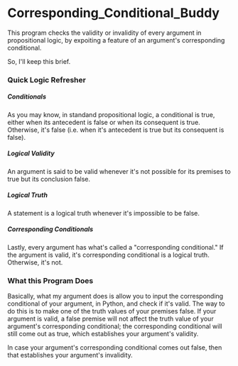 # Corresponding_Conditional_Buddy
This program checks the validity or invalidity of every argument in propositional logic, by expoiting a feature of an argument's corresponding conditional.

So, I'll keep this brief. 

<h3>Quick Logic Refresher</h3>
<h5>Conditionals</h5>

As you may know, in standand propositional logic, a conditional is true, either when its antecedent is false or when its consequent is true. Otherwise, it's false (i.e. when it's antecedent is true but its consequent is false). 

<h5>Logical Validity</h5>

An argument is said to be valid whenever it's not possible for its premises to true but its conclusion false.

<h5>Logical Truth</h5>

A statement is a logical truth whenever it's impossible to be false. 

<h5>Corresponding Conditionals</h5>

Lastly, every argument has what's called a "corresponding conditional." If the argument is valid, it's corresponding conditional is a logical truth. Otherwise, it's not.

<h3>What this Program Does</h3>
Basically, what my argument does is allow you to input the corresponding conditional of your argument, in Python, and check if it's valid. The way to do this is to make one of the truth values of your premises false. If your argument is valid, a false premise will not affect the truth value of your argument's corresponding conditional; the corresponding conditional will still come out as true, which establishes your argument's validity. 

In case your argument's corresponding conditional comes out false, then that establishes your argument's invalidity.

  
